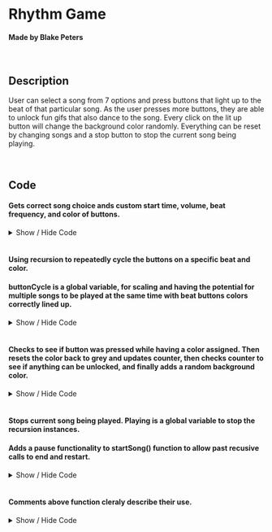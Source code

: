 # Rhythm Game
#### Made by Blake Peters

<br />

## Description
User can select a song from 7 options and press buttons that light up to the beat of that particular song. As the user presses more buttons, they are able to unlock fun gifs that also dance to the song. Every click on the lit up button will change the background color randomly. Everything can be reset by changing songs and a stop button to stop the current song being playing.

<br />

## Code
#### Gets correct song choice ands custom start time, volume, beat frequency, and color of buttons. 
<details> 

<summary>Show / Hide Code</summary>

    function startSong(num) {
        let sound, time;

        switch (num) {
                case 1:
                    sound = sound1;
                    currentSong = 1;
                    sound.currentTime = 0;
                    sound.volume = 0.3;
                    time = 480;
                    color = "red";
                    break;
                case 2:
                    sound = sound2;
                    // Skips long intro
                    sound.currentTime = 19.5;
                    currentSong = 2;
                    sound.volume = 0.3;
                    time = 2000;
                    color = "purple";
                    break;
                case 3:
                    sound = sound3;
                    sound.currentTime = 25;
                    currentSong = 3;
                    sound.volume = 0.3;
                    time = 480;
                    color = "gold";
                    break;
                case 4:
                    sound = sound4;
                    sound.currentTime = 45;
                    currentSong = 4;
                    sound.volume = 0.1;
                    time = 480;
                    color = "skyblue";
                    break;
                case 5:
                    sound = sound5;
                    sound.currentTime = 32;
                    currentSong = 5;
                    sound.volume = .3;
                    time = 500;
                    color = "skyblue";
                    break;
                case 6:
                    sound = sound6;
                    sound.currentTime = 0;
                    currentSong = 6;
                    sound.volume = 0.3;
                    time = 4000;
                    color = "red";
                    break;
                case 7:
                    sound = sound7;
                    sound.currentTime = 0;
                    currentSong = 7;
                    sound.volume = 0.3;
                    time = 750;
                    color = "yellow";
                    break;
            }
        sound.play();
            playing = true;

            // Visual button effects
            playButtons(buttonCycle, time, color);     
    }    

</details>

<br />

#### Using recursion to repeatedly cycle the buttons on a specific beat and color.
#### buttonCycle is a global variable, for scaling and having the potential for multiple songs to be played at the same time with beat buttons colors correctly lined up.

<details> 

<summary>Show / Hide Code</summary>

    function playButtons(buttonCycle, timeInterval, color) {
        // To stop recursion, playing must be set to false
        if (playing) {
            let b;
            buttonCycle++;

            if (buttonCycle > 4) {
                buttonCycle = 1;
            }

            b = getButton(buttonCycle);
            b.style.backgroundColor = color;

            setTimeout(playButtons, timeInterval, buttonCycle, timeInterval, color);
        }
    }    

</details>

<br />

#### Checks to see if button was pressed while having a color assigned. Then resets the color back to grey and updates counter, then checks counter to see if anything can be unlocked, and finally adds a random background color.

<details> 

<summary>Show / Hide Code</summary>

    function buttonCount(num) {
        let button = getButton(num);

        // If button was pressed while colored
        if (button.style.backgroundColor !== "grey") {
            playDrumVideo();
            // Reset button color
            button.style.backgroundColor = "grey";
            // Update button counter
            buttonCounter++;
            counter.innerText = `Beats Hit: ${buttonCounter}   `

            // Unlock gifs when enough beats are counted
            // Cascading style for efficiency
            if (buttonCounter >= 50) {
                img4.style.display = "flex";
                lockedImg4.style.display = "none";
                lockedText4.style.display = "none";
            }
            else if (buttonCounter >= 25) {
                img3.style.display = "flex";
                lockedImg3.style.display = "none";
                lockedText3.style.display = "none";
            }
            else if (buttonCounter >= 10) {
                img2.style.display = "flex";
                lockedImg2.style.display = "none";
                lockedText2.style.display = "none";
            }
            else if (buttonCounter >= 5) {
                img1.style.display = "flex";
                lockedImg1.style.display = "none";
                lockedText1.style.display = "none";
            }

            // Background color changes to random
            randomBackgroundColor();
        }
    }

</details>

<br />

#### Stops current song being played. Playing is a global variable to stop the recursion instances. 
#### Adds a pause functionality to startSong() function to allow past recusive calls to end and restart.

<details> 

<summary>Show / Hide Code</summary>

    function stopSong() {
        let sound;
        switch (currentSong) {
            case 1:
                sound = sound1;
                break;
            case 2:
                sound = sound2;
                break;
            case 3:
                sound = sound3;
                break;
            case 4:
                sound = sound4;
                break;
            case 5:
                sound = sound5;
                break;
            case 6:
                sound = sound6;
                break;
            case 7:
                sound = sound7;
                break;
        }
        // Pauses song and stops the recursion loop in playbuttons()
        sound.pause();
        playing = false;
    }


    setTimeout(() => {
            let sound, time;

            // Setting correct song, loudness, start time in mp3,
            // beat frequency, and color of buttons
            switch (num) {
                case 1:
                    sound = sound1
                    currentSong = 1;
                    sound.currentTime = 0;
                    sound.volume = 0.3;
                    time = 480;
                    color = "red";
                    break;
            }
            sound.play();
            playing = true;

            // Visual button effects
            playButtons(buttonCycle, time, color);
        }, 1000);
        
</details>

<br />

#### Comments above function cleraly describe their use.

<details> 

<summary>Show / Hide Code</summary>

    // Background color changes to random color
    function randomBackgroundColor() {
        let r, g, b;

        // Math behind random rgb values
        r = Math.round(Math.random() * 255);
        g = Math.round(Math.random() * 255);
        b = Math.round(Math.random() * 255);

        document.body.style.backgroundColor = `rgb(${r}, ${g}, ${b})`;
    }

    // Used code twice so made a simple function
    function getButton(buttonNum) {
        let b;

        switch (buttonNum) {
            case 1:
                b = b1;
                break;
            case 2:
                b = b2;
                break;
            case 3:
                b = b3;
                break;
            case 4:
                b = b4;
                break;
        }
        return b
    }

    // Plays drum video when colored button is pressed
    function playDrumVideo() {
        drum.currentTime = 0.6;
        drum.play();
    }

</details>